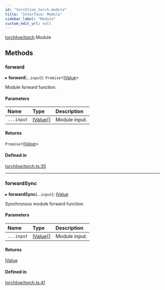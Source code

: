 ```yaml
---
id: "torchlive_torch.module"
title: "Interface: Module"
sidebar_label: "Module"
custom_edit_url: null
---
```


[torchlive/torch](../modules/torchlive_torch.md).Module

## Methods

### forward

▸ **forward**(...`input`): `Promise`<[IValue](torchlive_torch.ivalue.md)\>

Module forward function.

#### Parameters

| Name | Type | Description |
| :------ | :------ | :------ |
| `...input` | [IValue](torchlive_torch.ivalue.md)[] | Module input. |

#### Returns

`Promise`<[IValue](torchlive_torch.ivalue.md)\>

#### Defined in

[torchlive/torch.ts:35](https://github.com/pytorch/live/blob/c9fb05a/react-native-pytorch-core/src/torchlive/torch.ts#L35)

___

### forwardSync

▸ **forwardSync**(...`input`): [IValue](torchlive_torch.ivalue.md)

Synchronous module forward function.

#### Parameters

| Name | Type | Description |
| :------ | :------ | :------ |
| `...input` | [IValue](torchlive_torch.ivalue.md)[] | Module input. |

#### Returns

[IValue](torchlive_torch.ivalue.md)

#### Defined in

[torchlive/torch.ts:41](https://github.com/pytorch/live/blob/c9fb05a/react-native-pytorch-core/src/torchlive/torch.ts#L41)
